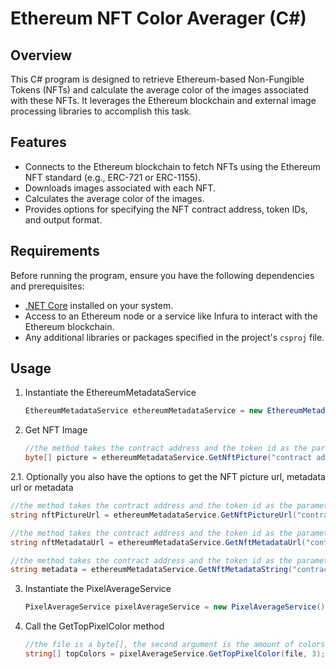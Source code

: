 # Ethereum NFT Color Averager (C#)

## Overview

This C# program is designed to retrieve Ethereum-based Non-Fungible Tokens (NFTs) and calculate the average color of the images associated with these NFTs. It leverages the Ethereum blockchain and external image processing libraries to accomplish this task.

## Features

- Connects to the Ethereum blockchain to fetch NFTs using the Ethereum NFT standard (e.g., ERC-721 or ERC-1155).
- Downloads images associated with each NFT.
- Calculates the average color of the images.
- Provides options for specifying the NFT contract address, token IDs, and output format.

## Requirements

Before running the program, ensure you have the following dependencies and prerequisites:

- [.NET Core](https://dotnet.microsoft.com/download) installed on your system.
- Access to an Ethereum node or a service like Infura to interact with the Ethereum blockchain.
- Any additional libraries or packages specified in the project's `csproj` file.

## Usage

1. Instantiate the EthereumMetadataService

   ```cs
   EthereumMetadataService ethereumMetadataService = new EthereumMetadataService("your infura API key");

2. Get NFT Image

   ```cs
   //the method takes the contract address and the token id as the parameter
   byte[] picture = ethereumMetadataService.GetNftPicture("contract address", 1);

2.1. Optionally you also have the options to get the NFT picture url, metadata url or metadata

   ```cs
   //the method takes the contract address and the token id as the parameter
   string nftPictureUrl = ethereumMetadataService.GetNftPictureUrl("contract address", 1);

   //the method takes the contract address and the token id as the parameter
   string nftMetadataUrl = ethereumMetadataService.GetNftMetadataUrl("contract address", 1);

   //the method takes the contract address and the token id as the parameter
   string metadata = ethereumMetadataService.GetNftMetadataString("contract address", 1);
   ```
3. Instantiate the PixelAverageService

   ```cs
   PixelAverageService pixelAverageService = new PixelAverageService();

4. Call the GetTopPixelColor method

   ```cs
   //the file is a byte[], the second argument is the amount of colors that is returned, the method returns the RGBA
   string[] topColors = pixelAverageService.GetTopPixelColor(file, 3);
